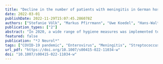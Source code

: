 ```yaml
---
title: "Decline in the number of patients with meningitis in German hospitals during the COVID-19 pandemic"
date: 2022-03-01
publishDate: 2022-11-29T15:07:45.286078Z
authors: ["Stefanie Völk", "Markus Pfirrmann", "Uwe Koedel", "Hans-Walter Pfister", "Thomas Lang", "Franziska Scheibe", "Farid Salih", "Julia Herzig-Nichtweiss", "Julian Zimmermann", "Angelika Alonso", "Matthias Wittstock", "Andreas Totzeck", "Patrick Schramm", "Ingo Schirotzek", "Oezguer A. Onur", "Johann Otto Pelz", "Caroline Ottomeyer", "Sebastian Luger", "Kristian Barlinn", "Tobias Binder", "Gabriele Wöbker", "Gernot Reimann", "Christian Urbanek", "Jan Heckelmann", "Piergiorgio Lochner", "Martin Berghoff", "Silvia Schönenberger", "Bernhard Neumann", "Wolf-Dirk Niesen", "Christian Dohmen", "Hagen B. Huttner", "Albrecht Günther", "Matthias Klein"]
publication_types: ["2"]
abstract: "In 2020, a wide range of hygiene measures was implemented to mitigate infections caused by the severe acute respiratory syndrome coronavirus 2 (SARS-CoV-2). In consequence, pulmonary infections due to other respiratory pathogens also decreased. Here, we evaluated the number of bacterial and viral meningitis and encephalitis cases during the coronavirus disease 2019 (COVID-19) pandemic."
featured: false
publication: "*J Neurol*"
tags: ["COVID-19 pandemic", "Enterovirus", "Meningitis", "Streptococcus pneumoniae"]
url_pdf: "https://doi.org/10.1007/s00415-022-11034-w"
doi: "10.1007/s00415-022-11034-w"
---
```


